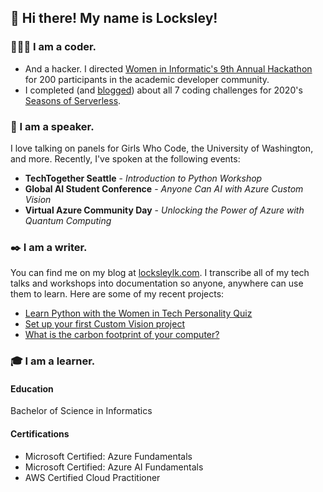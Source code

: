 ## 🦝 Hi there! My name is Locksley! 

### 👩🏼‍💻 I am a coder.
- And a hacker. I directed [Women in Informatic's 9th Annual Hackathon](https://ischool.uw.edu/news/2021/01/success-first-online-hackathon-thrills-winfo) for 200 participants in the academic developer community.
- I completed (and [blogged](https://www.locksleylk.com/2021/jollof/)) about all 7 coding challenges for 2020's [Seasons of Serverless](https://github.com/microsoft/Seasons-of-Serverless).

### 🎤 I am a speaker.
I love talking on panels for Girls Who Code, the University of Washington, and more. Recently, I've spoken at the following events:
- **TechTogether Seattle** - *Introduction to Python Workshop*
- **Global AI Student Conference** - *Anyone Can AI with Azure Custom Vision*
- **Virtual Azure Community Day** - *Unlocking the Power of Azure with Quantum Computing*

### ✒️ I am a writer.
You can find me on my blog at [locksleylk.com](https://www.locksleylk.com/). I transcribe all of my tech talks and workshops into documentation so anyone, anywhere can use them to learn. Here are some of my recent projects:
- [Learn Python with the Women in Tech Personality Quiz](https://www.locksleylk.com/2021/introPythonWorkshop/)
- [Set up your first Custom Vision project](https://www.locksleylk.com/2020/customvisionintro/)
- [What is the carbon footprint of your computer?](https://www.locksleylk.com/2020/green/)

### 🎓 I am a learner.
#### Education
Bachelor of Science in Informatics

#### Certifications
- Microsoft Certified: Azure Fundamentals
- Microsoft Certified: Azure AI Fundamentals
- AWS Certified Cloud Practitioner
